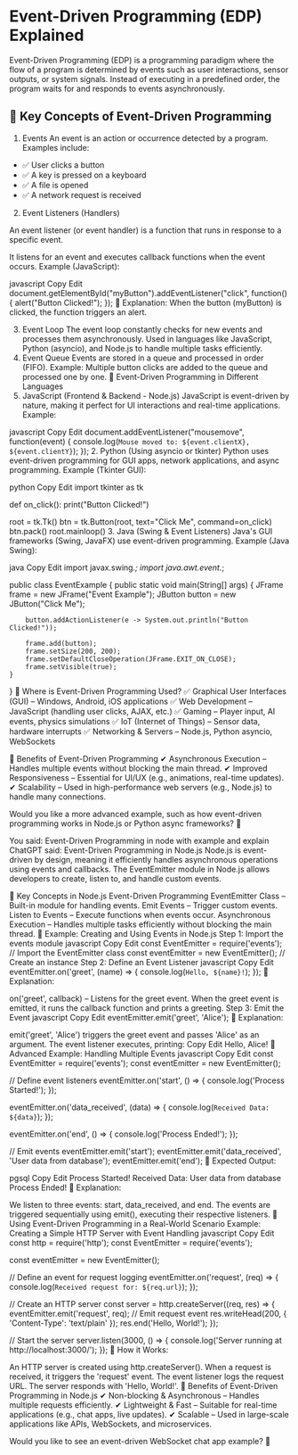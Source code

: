 # Event-Driven Programming (EDP) Explained

Event-Driven Programming (EDP) is a programming paradigm where the flow of a program is determined by events such as user interactions, sensor outputs, or system signals. Instead of executing in a predefined order, the program waits for and responds to events asynchronously.

## 📌 Key Concepts of Event-Driven Programming

1. Events
An event is an action or occurrence detected by a program. Examples include:

- ✅ User clicks a button
- ✅ A key is pressed on a keyboard
- ✅ A file is opened
- ✅ A network request is received

2. Event Listeners (Handlers)
   
An event listener (or event handler) is a function that runs in response to a specific event.

It listens for an event and executes callback functions when the event occurs.
Example (JavaScript):

javascript
Copy
Edit
document.getElementById("myButton").addEventListener("click", function() {
    alert("Button Clicked!");
});
📌 Explanation: When the button (myButton) is clicked, the function triggers an alert.

3. Event Loop
The event loop constantly checks for new events and processes them asynchronously.
Used in languages like JavaScript, Python (asyncio), and Node.js to handle multiple tasks efficiently.
4. Event Queue
Events are stored in a queue and processed in order (FIFO).
Example: Multiple button clicks are added to the queue and processed one by one.
📌 Event-Driven Programming in Different Languages
1. JavaScript (Frontend & Backend - Node.js)
JavaScript is event-driven by nature, making it perfect for UI interactions and real-time applications.
Example:

javascript
Copy
Edit
document.addEventListener("mousemove", function(event) {
    console.log(`Mouse moved to: ${event.clientX}, ${event.clientY}`);
});
2. Python (Using asyncio or tkinter)
Python uses event-driven programming for GUI apps, network applications, and async programming.
Example (Tkinter GUI):

python
Copy
Edit
import tkinter as tk

def on_click():
    print("Button Clicked!")

root = tk.Tk()
btn = tk.Button(root, text="Click Me", command=on_click)
btn.pack()
root.mainloop()
3. Java (Swing & Event Listeners)
Java's GUI frameworks (Swing, JavaFX) use event-driven programming.
Example (Java Swing):

java
Copy
Edit
import javax.swing.*;
import java.awt.event.*;

public class EventExample {
    public static void main(String[] args) {
        JFrame frame = new JFrame("Event Example");
        JButton button = new JButton("Click Me");

        button.addActionListener(e -> System.out.println("Button Clicked!"));
        
        frame.add(button);
        frame.setSize(200, 200);
        frame.setDefaultCloseOperation(JFrame.EXIT_ON_CLOSE);
        frame.setVisible(true);
    }
}
📌 Where is Event-Driven Programming Used?
✅ Graphical User Interfaces (GUI) – Windows, Android, iOS applications
✅ Web Development – JavaScript (handling user clicks, AJAX, etc.)
✅ Gaming – Player input, AI events, physics simulations
✅ IoT (Internet of Things) – Sensor data, hardware interrupts
✅ Networking & Servers – Node.js, Python asyncio, WebSockets

📌 Benefits of Event-Driven Programming
✔ Asynchronous Execution – Handles multiple events without blocking the main thread.
✔ Improved Responsiveness – Essential for UI/UX (e.g., animations, real-time updates).
✔ Scalability – Used in high-performance web servers (e.g., Node.js) to handle many connections.

Would you like a more advanced example, such as how event-driven programming works in Node.js or Python async frameworks? 🚀







You said:
Event-Driven Programming in node with example and explain 
ChatGPT said:
Event-Driven Programming in Node.js
Node.js is event-driven by design, meaning it efficiently handles asynchronous operations using events and callbacks. The EventEmitter module in Node.js allows developers to create, listen to, and handle custom events.

📌 Key Concepts in Node.js Event-Driven Programming
EventEmitter Class – Built-in module for handling events.
Emit Events – Trigger custom events.
Listen to Events – Execute functions when events occur.
Asynchronous Execution – Handles multiple tasks efficiently without blocking the main thread.
📌 Example: Creating and Using Events in Node.js
Step 1: Import the events module
javascript
Copy
Edit
const EventEmitter = require('events');  // Import the EventEmitter class
const eventEmitter = new EventEmitter(); // Create an instance
Step 2: Define an Event Listener
javascript
Copy
Edit
eventEmitter.on('greet', (name) => {
    console.log(`Hello, ${name}!`);
});
📌 Explanation:

on('greet', callback) – Listens for the greet event.
When the greet event is emitted, it runs the callback function and prints a greeting.
Step 3: Emit the Event
javascript
Copy
Edit
eventEmitter.emit('greet', 'Alice');
📌 Explanation:

emit('greet', 'Alice') triggers the greet event and passes 'Alice' as an argument.
The event listener executes, printing:
Copy
Edit
Hello, Alice!
📌 Advanced Example: Handling Multiple Events
javascript
Copy
Edit
const EventEmitter = require('events');
const eventEmitter = new EventEmitter();

// Define event listeners
eventEmitter.on('start', () => {
    console.log('Process Started!');
});

eventEmitter.on('data_received', (data) => {
    console.log(`Received Data: ${data}`);
});

eventEmitter.on('end', () => {
    console.log('Process Ended!');
});

// Emit events
eventEmitter.emit('start');
eventEmitter.emit('data_received', 'User data from database');
eventEmitter.emit('end');
📌 Expected Output:

pgsql
Copy
Edit
Process Started!
Received Data: User data from database
Process Ended!
📌 Explanation:

We listen to three events: start, data_received, and end.
The events are triggered sequentially using emit(), executing their respective listeners.
📌 Using Event-Driven Programming in a Real-World Scenario
Example: Creating a Simple HTTP Server with Event Handling
javascript
Copy
Edit
const http = require('http');
const EventEmitter = require('events');

const eventEmitter = new EventEmitter();

// Define an event for request logging
eventEmitter.on('request', (req) => {
    console.log(`Received request for: ${req.url}`);
});

// Create an HTTP server
const server = http.createServer((req, res) => {
    eventEmitter.emit('request', req); // Emit request event
    res.writeHead(200, { 'Content-Type': 'text/plain' });
    res.end('Hello, World!');
});

// Start the server
server.listen(3000, () => {
    console.log('Server running at http://localhost:3000/');
});
📌 How it Works:

An HTTP server is created using http.createServer().
When a request is received, it triggers the 'request' event.
The event listener logs the request URL.
The server responds with 'Hello, World!'.
📌 Benefits of Event-Driven Programming in Node.js
✔ Non-blocking & Asynchronous – Handles multiple requests efficiently.
✔ Lightweight & Fast – Suitable for real-time applications (e.g., chat apps, live updates).
✔ Scalable – Used in large-scale applications like APIs, WebSockets, and microservices.

Would you like to see an event-driven WebSocket chat app example? 🚀

